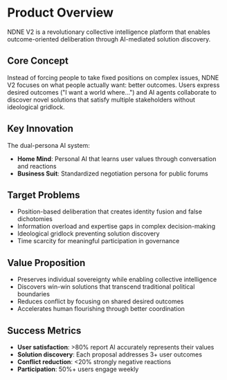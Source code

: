 # Product Overview

NDNE V2 is a revolutionary collective intelligence platform that enables outcome-oriented deliberation through AI-mediated solution discovery.

## Core Concept

Instead of forcing people to take fixed positions on complex issues, NDNE V2 focuses on what people actually want: better outcomes. Users express desired outcomes ("I want a world where...") and AI agents collaborate to discover novel solutions that satisfy multiple stakeholders without ideological gridlock.

## Key Innovation

The dual-persona AI system:
- **Home Mind**: Personal AI that learns user values through conversation and reactions
- **Business Suit**: Standardized negotiation persona for public forums

## Target Problems

- Position-based deliberation that creates identity fusion and false dichotomies
- Information overload and expertise gaps in complex decision-making
- Ideological gridlock preventing solution discovery
- Time scarcity for meaningful participation in governance

## Value Proposition

- Preserves individual sovereignty while enabling collective intelligence
- Discovers win-win solutions that transcend traditional political boundaries
- Reduces conflict by focusing on shared desired outcomes
- Accelerates human flourishing through better coordination

## Success Metrics

- **User satisfaction**: >80% report AI accurately represents their values
- **Solution discovery**: Each proposal addresses 3+ user outcomes
- **Conflict reduction**: <20% strongly negative reactions
- **Participation**: 50%+ users engage weekly